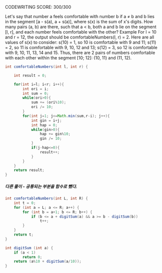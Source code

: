 CODEWRITING
SCORE: 300/300

Let's say that number a feels comfortable with number b if a ≠ b and b lies in the segment [a - s(a), a + s(a)], where s(x) is the sum of x's digits.
How many pairs (a, b) are there, such that a < b, both a and b lie on the segment [l, r], and each number feels comfortable with the other?
Example
For l = 10 and r = 12, the output should be
comfortableNumbers(l, r) = 2.
Here are all values of s(x) to consider:
s(10) = 1, so 10 is comfortable with 9 and 11;
s(11) = 2, so 11 is comfortable with 9, 10, 12 and 13;
s(12) = 3, so 12 is comfortable with 9, 10, 11, 13, 14 and 15.
Thus, there are 2 pairs of numbers comfortable with each other within the segment [10; 12]: (10, 11) and (11, 12).
```java
int comfortableNumbers(int l, int r) {

    int result = 0;    

    for(int i=l; i<r; i++){
        int ori = i;
        int sum = 0;
        while(ori>0){
            sum += (ori%10);
            ori /= 10;
        }               
        for(int j=1; j<=Math.min(sum,r-i); j++){            
            int gin = i+j;
            int hap = 0;
            while(gin>0){
                hap += gin%10;
                gin /= 10;
            }            
            if(j-hap<=0){
                result++;
            }            
        }            
    }    
    return result;
}
```

##### 다른 풀이 - 공통되는 부분을 함수로 뺐다.
```java
int comfortableNumbers(int L, int R) {
    int t = 0;
    for (int a = L; a <= R; a++) {
        for (int b = a+1; b <= R; b++) {
            if (b <= a + digitSum(a) && a >= b - digitSum(b))
                t++;
        }
    }
    return t;
}

int digitSum (int a) {
    if (a < 1)
        return 0;
    return (a%10 + digitSum(a/10));
}
```
